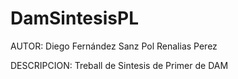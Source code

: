 # DamSintesisPL

AUTOR:
  Diego Fernández Sanz
  Pol Renalias Perez
  
DESCRIPCION:
  Treball de Sintesis de Primer de DAM



